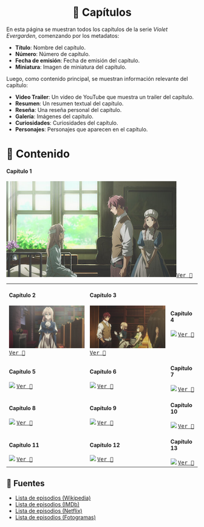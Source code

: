 <h1 align='center'>📼 Capítulos</h1>

En esta página se muestran todos los capítulos de la
serie _Violet Evergarden_, comenzando por los
metadatos:

- **Título**: Nombre del capítulo.
- **Número**: Número de capítulo.
- **Fecha de emisión**: Fecha de emisión del capítulo.
- **Miniatura**: Imagen de miniatura del capítulo.

Luego, como contenido principal, se muestran información
relevante del capítulo:

- **Video Trailer**: Un video de YouTube que muestra un
  trailer del capítulo.
- **Resumen**: Un resumen textual del capítulo.
- **Reseña**: Una reseña personal del capítulo.
- **Galería**: Imágenes del capítulo.
- **Curiosidades**: Curiosidades del capítulo.
- **Personajes**: Personajes que aparecen en el capítulo.

# 📁 Contenido

<table>
  <tr>
      <h4>Capítulo 1</h4>
      <img src='./chapter_1/assets/cover.jpg'/>
      <a href='./chapter_1/README.md'><kbd>Ver 👀</kbd></a>
  </tr>
  <tr>
    <td>
      <h4>Capítulo 2</h4>
      <img src='./chapter_2/assets/cover.jpg'/>
      <a href='./chapter_2/README.md'><kbd>Ver 👀</kbd></a>
    </td>
    <td>
      <h4>Capítulo 3</h4>
      <img src='./chapter_3/assets/cover.jpg'/>
      <a href='./chapter_3/README.md'><kbd>Ver 👀</kbd></a>
    </td>
    <td>
      <h4>Capítulo 4</h4>
      <img src='./chapter_4/assets/cover.jpg'/>
      <a href='./chapter_4/README.md'><kbd>Ver 👀</kbd></a>
    </td>
  </tr>
  <tr>
    <td>
      <h4>Capítulo 5</h4>
      <img src='./chapter_5/assets/cover.jpg'/>
      <a href='./chapter_5/README.md'><kbd>Ver 👀</kbd></a>
    </td>
    <td>
      <h4>Capítulo 6</h4>
      <img src='./chapter_6/assets/cover.jpg'/>
      <a href='./chapter_6/README.md'><kbd>Ver 👀</kbd></a>
    </td>
    <td>
      <h4>Capítulo 7</h4>
      <img src='./chapter_7/assets/cover.jpg'/>
      <a href='./chapter_7/README.md'><kbd>Ver 👀</kbd></a>
    </td>
  </tr>
  <tr>
    <td>
      <h4>Capítulo 8</h4>
      <img src='./chapter_8/assets/cover.jpg'/>
      <a href='./chapter_8/README.md'><kbd>Ver 👀</kbd></a>
    </td>
    <td>
      <h4>Capítulo 9</h4>
      <img src='./chapter_9/assets/cover.jpg'/>
      <a href='./chapter_9/README.md'><kbd>Ver 👀</kbd></a>
    </td>
    <td>
      <h4>Capítulo 10</h4>
      <img src='./chapter_10/assets/cover.jpg'/>
      <a href='./chapter_10/README.md'><kbd>Ver 👀</kbd></a>
    </td>
  </tr>
  <tr>
    <td>
      <h4>Capítulo 11</h4>
      <img src='./chapter_11/assets/cover.jpg'/>
      <a href='./chapter_11/README.md'><kbd>Ver 👀</kbd></a>
    </td>
    <td>
      <h4>Capítulo 12</h4>
      <img src='./chapter_12/assets/cover.jpg'/>
      <a href='./chapter_12/README.md'><kbd>Ver 👀</kbd></a>
    </td>
    <td>
      <h4>Capítulo 13</h4>
      <img src='./chapter_13/assets/cover.jpg'/>
      <a href='./chapter_13/README.md'><kbd>Ver 👀</kbd></a>
    </td>
  </tr>
</table>

## 🥑 Fuentes

- [Lista de episodios (Wikipedia)](https://es.wikipedia.org/wiki/Anexo:Episodios_de_Violet_Evergarden)
- [Lista de episodios (IMDb)](https://www.imdb.com/title/tt7078180/episodes/?ref_=tt_eps_sm)
- [Lista de episodios (Netflix)](https://www.netflix.com/title/80182123)
- [Lista de episodios (Fotogramas)](https://www.fotogramas.es/series-tv-noticias/a43493364/violet-evergarden-anime-orden-peliculas-temporadas-serie/)
